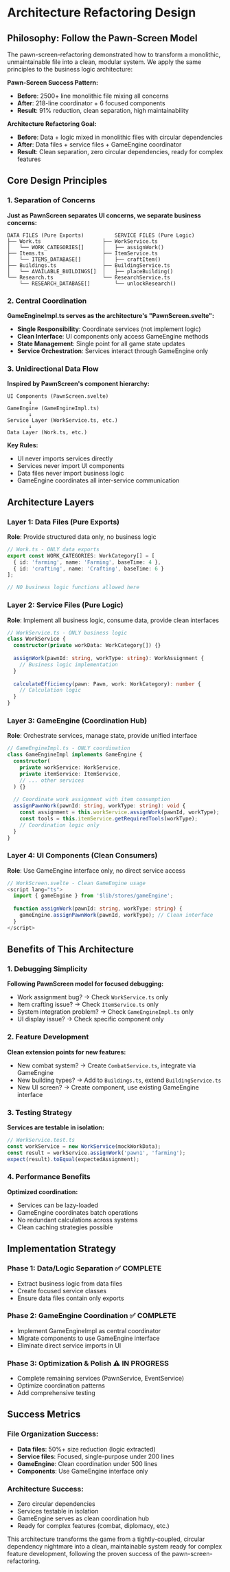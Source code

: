 # Architecture Refactoring Design

## Philosophy: Follow the Pawn-Screen Model

The pawn-screen-refactoring demonstrated how to transform a monolithic, unmaintainable file into a clean, modular system. We apply the same principles to the business logic architecture:

**Pawn-Screen Success Pattern:**
- **Before**: 2500+ line monolithic file mixing all concerns
- **After**: 218-line coordinator + 6 focused components
- **Result**: 91% reduction, clean separation, high maintainability

**Architecture Refactoring Goal:**
- **Before**: Data + logic mixed in monolithic files with circular dependencies
- **After**: Data files + service files + GameEngine coordinator
- **Result**: Clean separation, zero circular dependencies, ready for complex features

## Core Design Principles

### 1. Separation of Concerns
**Just as PawnScreen separates UI concerns, we separate business concerns:**

```
DATA FILES (Pure Exports)          SERVICE FILES (Pure Logic)
├── Work.ts                    ├── WorkService.ts
│   └── WORK_CATEGORIES[]      │   ├── assignWork()
├── Items.ts                   ├── ItemService.ts  
│   └── ITEMS_DATABASE[]       │   ├── craftItem()
├── Buildings.ts               ├── BuildingService.ts
│   └── AVAILABLE_BUILDINGS[]  │   ├── placeBuilding()
└── Research.ts                └── ResearchService.ts
    └── RESEARCH_DATABASE[]        └── unlockResearch()
```

### 2. Central Coordination
**GameEngineImpl.ts serves as the architecture's "PawnScreen.svelte":**

- **Single Responsibility**: Coordinate services (not implement logic)
- **Clean Interface**: UI components only access GameEngine methods
- **State Management**: Single point for all game state updates
- **Service Orchestration**: Services interact through GameEngine only

### 3. Unidirectional Data Flow
**Inspired by PawnScreen's component hierarchy:**

```
UI Components (PawnScreen.svelte)
       ↓
GameEngine (GameEngineImpl.ts)
       ↓
Service Layer (WorkService.ts, etc.)
       ↓
Data Layer (Work.ts, etc.)
```

**Key Rules:**
- UI never imports services directly
- Services never import UI components
- Data files never import business logic
- GameEngine coordinates all inter-service communication

## Architecture Layers

### Layer 1: Data Files (Pure Exports)
**Role**: Provide structured data only, no business logic

```typescript
// Work.ts - ONLY data exports
export const WORK_CATEGORIES: WorkCategory[] = [
  { id: 'farming', name: 'Farming', baseTime: 4 },
  { id: 'crafting', name: 'Crafting', baseTime: 6 }
];

// NO business logic functions allowed here
```

### Layer 2: Service Files (Pure Logic)
**Role**: Implement all business logic, consume data, provide clean interfaces

```typescript
// WorkService.ts - ONLY business logic
class WorkService {
  constructor(private workData: WorkCategory[]) {}
  
  assignWork(pawnId: string, workType: string): WorkAssignment {
    // Business logic implementation
  }
  
  calculateEfficiency(pawn: Pawn, work: WorkCategory): number {
    // Calculation logic
  }
}
```

### Layer 3: GameEngine (Coordination Hub)
**Role**: Orchestrate services, manage state, provide unified interface

```typescript
// GameEngineImpl.ts - ONLY coordination
class GameEngineImpl implements GameEngine {
  constructor(
    private workService: WorkService,
    private itemService: ItemService,
    // ... other services
  ) {}
  
  // Coordinate work assignment with item consumption
  assignPawnWork(pawnId: string, workType: string): void {
    const assignment = this.workService.assignWork(pawnId, workType);
    const tools = this.itemService.getRequiredTools(workType);
    // Coordination logic only
  }
}
```

### Layer 4: UI Components (Clean Consumers)
**Role**: Use GameEngine interface only, no direct service access

```typescript
// WorkScreen.svelte - Clean GameEngine usage
<script lang="ts">
  import { gameEngine } from '$lib/stores/gameEngine';
  
  function assignWork(pawnId: string, workType: string) {
    gameEngine.assignPawnWork(pawnId, workType); // Clean interface
  }
</script>
```

## Benefits of This Architecture

### 1. Debugging Simplicity
**Following PawnScreen model for focused debugging:**
- Work assignment bug? → Check `WorkService.ts` only
- Item crafting issue? → Check `ItemService.ts` only
- System integration problem? → Check `GameEngineImpl.ts` only
- UI display issue? → Check specific component only

### 2. Feature Development
**Clean extension points for new features:**
- New combat system? → Create `CombatService.ts`, integrate via GameEngine
- New building types? → Add to `Buildings.ts`, extend `BuildingService.ts`
- New UI screen? → Create component, use existing GameEngine interface

### 3. Testing Strategy
**Services are testable in isolation:**
```typescript
// WorkService.test.ts
const workService = new WorkService(mockWorkData);
const result = workService.assignWork('pawn1', 'farming');
expect(result).toEqual(expectedAssignment);
```

### 4. Performance Benefits
**Optimized coordination:**
- Services can be lazy-loaded
- GameEngine coordinates batch operations
- No redundant calculations across systems
- Clean caching strategies possible

## Implementation Strategy

### Phase 1: Data/Logic Separation ✅ COMPLETE
- Extract business logic from data files
- Create focused service classes
- Ensure data files contain only exports

### Phase 2: GameEngine Coordination ✅ COMPLETE
- Implement GameEngineImpl as central coordinator
- Migrate components to use GameEngine interface
- Eliminate direct service imports in UI

### Phase 3: Optimization & Polish ⚠️ IN PROGRESS
- Complete remaining services (PawnService, EventService)
- Optimize coordination patterns
- Add comprehensive testing

## Success Metrics

### File Organization Success:
- **Data files**: 50%+ size reduction (logic extracted)
- **Service files**: Focused, single-purpose under 200 lines
- **GameEngine**: Clean coordination under 500 lines
- **Components**: Use GameEngine interface only

### Architecture Success:
- Zero circular dependencies
- Services testable in isolation
- GameEngine serves as clean coordination hub
- Ready for complex features (combat, diplomacy, etc.)

This architecture transforms the game from a tightly-coupled, circular dependency nightmare into a clean, maintainable system ready for complex feature development, following the proven success of the pawn-screen-refactoring.
